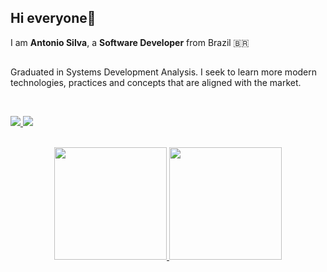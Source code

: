 ## Hi everyone🖖
I am **Antonio Silva**, a **Software Developer** from Brazil 🇧🇷

##

<p>
Graduated in Systems Development Analysis. I seek to learn more modern technologies, practices and concepts that are aligned with the market.
<p />

<br>

<p align="left">
  <a href="mailto:antoniopsilva083@gmail.com" alt="Gmail">
    <img src="https://img.shields.io/badge/-Antonio%20Silva-red?style=flat-square&logo=Gmail&logoColor=white&link=mailto:antoniopsilva083@gmail.com" />
  </a>
  
  <a href="https://www.linkedin.com/in/antoniosilva-developer/" alt="Linkedin">
    <img src="https://img.shields.io/badge/-Antonio%20Silva-blue?style=flat-square&logo=Linkedin&logoColor=white&link=https://www.linkedin.com/in/antoniosilva-developer" />
  </a>  
</p>

<br>

<div align="center">
  <a href="https://github.com/oantoniosilva">
  <img height="180em" src="https://github-readme-stats.vercel.app/api?username=oantoniosilva&show_icons=true&theme=gruvbox&include_all_commits=true&count_private=true"/>
  <img height="180em" src="https://github-readme-stats.vercel.app/api/top-langs/?username=oantoniosilva&layout=compact&langs_count=7&theme=gruvbox"/>
</div>  
